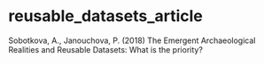 # reusable_datasets_article
Sobotkova, A., Janouchova, P. (2018) The Emergent Archaeological Realities and Reusable Datasets: What is the priority?
